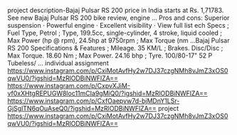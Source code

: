 project description-Bajaj Pulsar RS 200 price in India starts at Rs. 1,71783. See new Bajaj Pulsar RS 200 bike review, engine ...
Pros and cons: Superior suspension ⋅ Powerful engine ⋅ Excellent visibility ⋅ View full list ech Specs ; Fuel Type, Petrol ; Type, 199.5cc, single-cylinder, 4 stroke, liquid cooled ; Max Power (hp @ rpm), 24.5hp at 9750rpm ; Max Torque (nm ...Bajaj Pulsar RS 200 Specifications & Features ; Mileage. 35 KM/L ; Brakes. Disc/Disc ; Max Torque. 18.60 Nm ; Max Power. 24.16 bhp ; Tyre. 100/80-17" 52 P Tubeless/ ...
individual assignment https://www.instagram.com/p/CxiMotAvfHy2w7DJ37czgNMh8vJmZ3xOS0qwVU0/?igshid=MzRlODBiNWFlZA== https://www.instagram.com/p/CxpvXJiM-vf0xXHtgREPUGW8loc11mCIa9gMiQ0/?igshid=MzRlODBiNWFlZA== https://www.instagram.com/p/CxfOaepvw7d-bjMDnY1LSr-GjSglTN6qOuAseQ0/?igshid=MzRlODBiNWFlZA==
project https://www.instagram.com/p/CxiMotAvfHy2w7DJ37czgNMh8vJmZ3xOS0qwVU0/?igshid=MzRlODBiNWFlZA==
